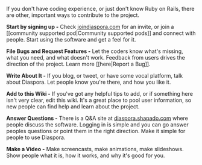 If you don't have coding experience, or just don't know Ruby on Rails, there are other, important ways to contribute to the project.

**Start by signing up -** Check [joindiaspora.com](http://www.joindiaspora.com) for an invite, or join a [[community supported pod|Community supported pods]] and connect with people. Start using the software and get a feel for it.

**File Bugs and Request Features -** Let the coders know what's missing, what you need, and what doesn't work. Feedback from users drives the direction of the project. Learn more [[here|Report a Bug]].

**Write About It -** If you blog, or tweet, or have some vocal platform, talk about Diaspora. Let people know you're there, and how you like it.

**Add to this Wiki -** If you've got any helpful tips to add, or if something here isn't very clear, edit this wiki. It's a great place to pool user information, so new people can find help and learn about the project.

**Answer Questions -** There is a Q&A site at [diaspora.shapado.com](http://diaspora.shapado.com) where people discuss the software. Logging in is simple and you can go answer peoples questions or point them in the right direction. Make it simple for people to use Diaspora.

**Make a Video -** Make screencasts, make animations, make slideshows. Show people what it is, how it works, and why it's good for you.